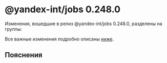 # @yandex-int/jobs 0.248.0

<!-- ЧЕЛОВЕЧЕСКОЕ ВСТУПЛЕНИЕ -->

Изменения, вошедшие в релиз @yandex-int/jobs 0.248.0, разделены на группы:

Все важные изменения подробно описаны [ниже](#Пояснения).

## Пояснения

